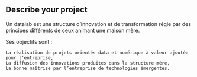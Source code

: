 


## Describe your project

Un datalab est une structure d’innovation et de transformation régie par des principes différents de ceux animant une maison mère.

Ses objectifs sont :

    La réalisation de projets orientés data et numérique à valeur ajoutée pour l’entreprise,
    La diffusion des innovations produites dans la structure mère,
    La bonne maîtrise par l’entreprise de technologies émergentes.


